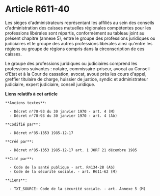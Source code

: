 # Article R611-40

Les sièges d'administrateurs représentant les affiliés au sein des conseils d'administration des caisses mutuelles régionales
compétentes pour les professions libérales sont répartis, conformément au tableau joint au présent chapitre (annexe 5), entre
le groupe des professions juridiques ou judiciaires et le groupe des autres professions libérales ainsi qu'entre les régions
ou groupe de régions compris dans la circonscription de ces caisses. 

Le groupe des professions juridiques ou judiciaires comprend les professions suivantes : notaire, commissaire-priseur, avocat
au Conseil d'Etat et à la Cour de cassation, avocat, avoué près les cours d'appel, greffier titulaire de charge, huissier de
justice, syndic et administrateur judiciaire, expert judiciaire, conseil juridique.

**Liens relatifs à cet article**

	**Anciens textes**:

	  - Décret n°70-93 du 30 janvier 1970 - art. 4 (M)
	  - Décret n°70-93 du 30 janvier 1970 - art. 4 (Ab)

	**Codifié par**:

	  - Décret n°85-1353 1985-12-17

	**Créé par**:

	  - Décret n°85-1353 1985-12-17 art. 1 JORF 21 décembre 1985

	**Cité par**:

	  - Code de la santé publique - art. R4134-28 (Ab)
	  - Code de la sécurité sociale. - art. R611-62 (M)

	**Liens**:

	  - TXT_SOURCE: Code de la sécurité sociale. - art. Annexe 5 (M)
